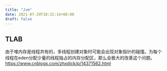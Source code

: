 ```yaml
---
title: "Jvm"
date: 2021-07-29T18:31:14+08:00
draft: false
---
```


## TLAB
由于堆内存是线程共有的，多线程创建对象时可能会出现对象指针的碰撞。为每个线程在eden分配少量的线程独占的内存分配区，那么会极大的改善这个问题。
https://www.cnblogs.com/zhxdick/p/14371562.html

